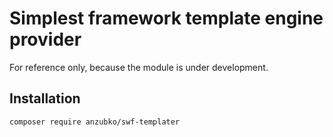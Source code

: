 # Simplest framework template engine provider

For reference only, because the module is under development.

## Installation

```sh
composer require anzubko/swf-templater
```
